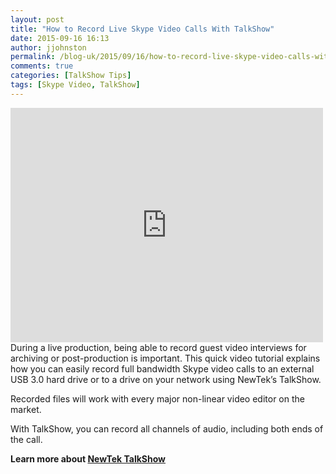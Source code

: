 ```yaml
---
layout: post
title: "How to Record Live Skype Video Calls With TalkShow"
date: 2015-09-16 16:13
author: jjohnston
permalink: /blog-uk/2015/09/16/how-to-record-live-skype-video-calls-with-talkshow/
comments: true
categories: [TalkShow Tips]
tags: [Skype Video, TalkShow]
---
```

<iframe src="https://player.vimeo.com/video/137425006" width="500" height="375" frameborder="0" allowfullscreen="allowfullscreen"></iframe>
During a live production, being able to record guest video interviews for archiving or post-production is important. This quick video tutorial explains how you can easily record full bandwidth Skype video calls to an external USB 3.0 hard drive or to a drive on your network using NewTek’s TalkShow.

Recorded files will work with every major non-linear video editor on the market.

With TalkShow, you can record all channels of audio, including both ends of the call.

**Learn more about <a href="http://www.uk.newtek.com/products/talkshow" target="_blank">NewTek TalkShow</a>**
